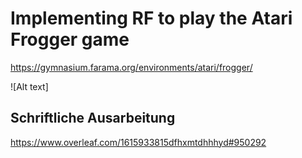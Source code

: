 # Implementing RF to play the Atari Frogger game

https://gymnasium.farama.org/environments/atari/frogger/

![Alt text]

## Schriftliche Ausarbeitung
https://www.overleaf.com/1615933815dfhxmtdhhhyd#950292
